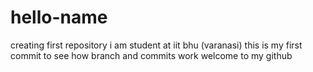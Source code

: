 # hello-name
creating first repository
i am student at iit bhu (varanasi)
this is my first commit to see how branch and commits work
welcome to my github


